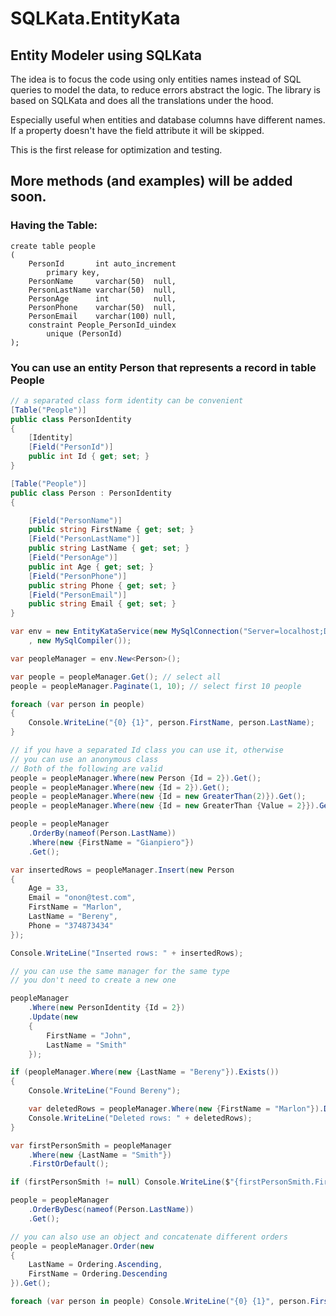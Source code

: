 # SQLKata.EntityKata
## Entity Modeler using SQLKata

The idea is to focus the code using only entities names instead of SQL queries to model the data,
to reduce errors abstract the logic.
The library is based on SQLKata and does all the translations under the hood. 

Especially useful when entities and database columns have different names.
If a property doesn't have the field attribute it will be skipped.

This is the first release for optimization and testing. 

## More methods (and examples) will be added soon.

### Having the Table:
``` mysql
create table people
(
    PersonId       int auto_increment
        primary key,
    PersonName     varchar(50)  null,
    PersonLastName varchar(50)  null,
    PersonAge      int          null,
    PersonPhone    varchar(50)  null,
    PersonEmail    varchar(100) null,
    constraint People_PersonId_uindex
        unique (PersonId)
);
```

### You can use an entity Person that represents a record in table People
``` cs
// a separated class form identity can be convenient
[Table("People")]
public class PersonIdentity
{
    [Identity]
    [Field("PersonId")]
    public int Id { get; set; }
}

[Table("People")]
public class Person : PersonIdentity 
{

    [Field("PersonName")]
    public string FirstName { get; set; }
    [Field("PersonLastName")]
    public string LastName { get; set; }
    [Field("PersonAge")]
    public int Age { get; set; }
    [Field("PersonPhone")]
    public string Phone { get; set; }
    [Field("PersonEmail")]
    public string Email { get; set; }
}

var env = new EntityKataService(new MySqlConnection("Server=localhost;Database=entitkatatest;Uid=root;Pwd=;")
    , new MySqlCompiler());

var peopleManager = env.New<Person>();

var people = peopleManager.Get(); // select all 
people = peopleManager.Paginate(1, 10); // select first 10 people

foreach (var person in people)
{
    Console.WriteLine("{0} {1}", person.FirstName, person.LastName);
}

// if you have a separated Id class you can use it, otherwise 
// you can use an anonymous class
// Both of the following are valid    
people = peopleManager.Where(new Person {Id = 2}).Get();
people = peopleManager.Where(new {Id = 2}).Get();
people = peopleManager.Where(new {Id = new GreaterThan(2)}).Get();
people = peopleManager.Where(new {Id = new GreaterThan {Value = 2}}).Get();

people = peopleManager
    .OrderBy(nameof(Person.LastName))
    .Where(new {FirstName = "Gianpiero"})
    .Get();

var insertedRows = peopleManager.Insert(new Person
{
    Age = 33,
    Email = "onon@test.com",
    FirstName = "Marlon",
    LastName = "Bereny",
    Phone = "374873434"
});

Console.WriteLine("Inserted rows: " + insertedRows);

// you can use the same manager for the same type 
// you don't need to create a new one

peopleManager
    .Where(new PersonIdentity {Id = 2})
    .Update(new
    {
        FirstName = "John",
        LastName = "Smith"
    });

if (peopleManager.Where(new {LastName = "Bereny"}).Exists())
{
    Console.WriteLine("Found Bereny");

    var deletedRows = peopleManager.Where(new {FirstName = "Marlon"}).Delete();
    Console.WriteLine("Deleted rows: " + deletedRows);
}

var firstPersonSmith = peopleManager
    .Where(new {LastName = "Smith"})
    .FirstOrDefault();

if (firstPersonSmith != null) Console.WriteLine($"{firstPersonSmith.FirstName} is the first person last name Smith");

people = peopleManager
    .OrderByDesc(nameof(Person.LastName))
    .Get();

// you can also use an object and concatenate different orders
people = peopleManager.Order(new
{
    LastName = Ordering.Ascending,
    FirstName = Ordering.Descending
}).Get();

foreach (var person in people) Console.WriteLine("{0} {1}", person.FirstName, person.LastName);


```

